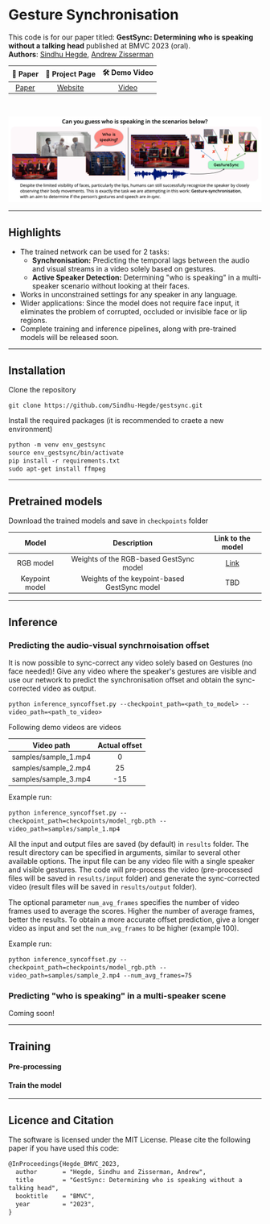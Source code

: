 
# Gesture Synchronisation 

This code is for our paper titled: **GestSync: Determining who is speaking without a talking head** published at BMVC 2023 (oral).<br />
**Authors**: [Sindhu Hegde](https://sindhu-hegde.github.io), [Andrew Zisserman](https://scholar.google.com/citations?hl=en&user=UZ5wscMAAAAJ) 

|   📝 Paper   |   📑 Project Page    |  🛠 Demo Video  |
|:-----------:|:-------------------:|:------------------:|
| [Paper](https://arxiv.org/pdf/2310.05304) | [Website](https://www.robots.ox.ac.uk/~vgg/research/gestsync/) | [Video](https://youtu.be/AAdicSpgcAg) | 
<br />


<p align="center">
    <img src="assets/teaser.png"/>
</p>

------
Highlights
-----
- The trained network can be used for 2 tasks:
  - **Synchronisation:** Predicting the temporal lags between the audio and visual streams in a video solely based on gestures.
  - **Active Speaker Detection:** Determining "who is speaking" in a multi-speaker scenario without looking at their faces.
- Works in unconstrained settings for any speaker in any language.
- Wider applications: Since the model does not require face input, it eliminates the problem of corrupted, occluded or invisible face or lip regions. 
- Complete training and inference pipelines, along with pre-trained models will be released soon. 

------
Installation
-----
Clone the repository

    git clone https://github.com/Sindhu-Hegde/gestsync.git

Install the required packages (it is recommended to craete a new environment)

    python -m venv env_gestsync
    source env_gestsync/bin/activate
    pip install -r requirements.txt
    sudo apt-get install ffmpeg

------
Pretrained models
-----
Download the trained models and save in `checkpoints` folder

| Model  | Description |  Link to the model | 
| :-------------: | :---------------: | :---------------: |
| RGB model  | Weights of the RGB-based GestSync model | [Link](https://drive.google.com/drive/folders/1F35PfHGJ_guanl_tCV0CX9jNr9kY6359?usp=sharing) |---
| Keypoint model  | Weights of the keypoint-based GestSync model | TBD |
---
Inference
-----

### Predicting the audio-visual synchrnoisation offset

It is now possible to sync-correct any video solely based on Gestures (no face needed)! 
Give any video where the speaker's gestures are visible and use our network to predict the synchronisation offset and obtain the sync-corrected video as output.  

    python inference_syncoffset.py --checkpoint_path=<path_to_model> --video_path=<path_to_video>

Following demo videos are   videos


| Video path | Actual offset  |
|:--:|:--:|
| samples/sample_1.mp4 | 0 |
| samples/sample_2.mp4 | 25 |
| samples/sample_3.mp4 | -15 |


Example run:

    python inference_syncoffset.py --checkpoint_path=checkpoints/model_rgb.pth --video_path=samples/sample_1.mp4
    
All the input and output files are saved (by default) in `results` folder. The result directory can be specified in arguments, similar to several other available options. The input file can be any video file with a single speaker and visible gestures. The code will pre-process the video (pre-processed files will be saved in  `results/input` folder) and  generate the sync-corrected video (result files will be saved in `results/output` folder).

The optional parameter `num_avg_frames` specifies the number of video frames used to average the scores. Higher the number of average frames, better the results. To obtain a more accurate offset prediction, give a longer video as input and set the `num_avg_frames` to be higher (example 100).  

Example run:

    python inference_syncoffset.py --checkpoint_path=checkpoints/model_rgb.pth --video_path=samples/sample_2.mp4 --num_avg_frames=75

### Predicting "who is speaking" in a multi-speaker scene

Coming soon!

---
Training
-----

#### Pre-processing

#### Train the model

---
Licence and Citation
---
The software is licensed under the MIT License. Please cite the following paper if you have used this code:

```
@InProceedings{Hegde_BMVC_2023,
  author       = "Hegde, Sindhu and Zisserman, Andrew",
  title        = "GestSync: Determining who is speaking without a talking head",
  booktitle    = "BMVC",
  year         = "2023",
}
```

